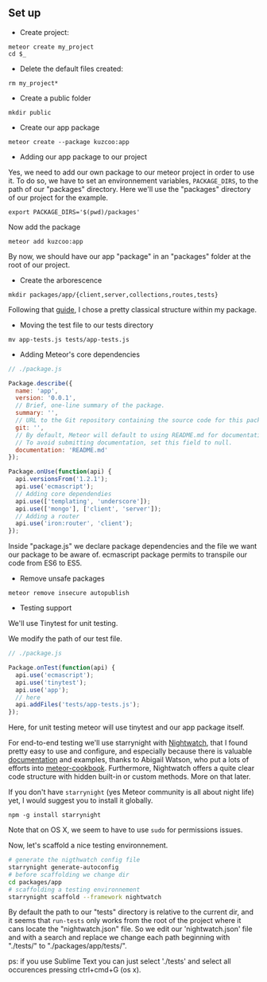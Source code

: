 Set up
------

* Create project:
```shell
meteor create my_project
cd $_
```

* Delete the default files created:
```shell
rm my_project*
```

* Create a public folder
```shell
mkdir public
```

* Create our app package
```shell
meteor create --package kuzcoo:app
```

* Adding our app package to our project

Yes, we need to add our own package to our meteor project in order to use it.
To do so, we have to set an environnement variables, `PACKAGE_DIRS`, to the path of our "packages" directory.
Here we'll use the "packages" directory of our project for the example.
```shell
export PACKAGE_DIRS='$(pwd)/packages'
```

Now add the package
```shell
meteor add kuzcoo:app
```

By now, we should have our app "package" in an "packages" folder at the root of our project.

* Create the arborescence
```shell
mkdir packages/app/{client,server,collections,routes,tests}
```
Following that [guide](https://meteor-guide.readthedocs.org/en/latest/structure/#structure-of-a-medium-sized-app), I chose a pretty classical structure within my package.

* Moving the test file to our tests directory
```shell
mv app-tests.js tests/app-tests.js
```

* Adding Meteor's core dependencies
```js
// ./package.js

Package.describe({
  name: 'app',
  version: '0.0.1',
  // Brief, one-line summary of the package.
  summary: '',
  // URL to the Git repository containing the source code for this package.
  git: '',
  // By default, Meteor will default to using README.md for documentation.
  // To avoid submitting documentation, set this field to null.
  documentation: 'README.md'
});

Package.onUse(function(api) {
  api.versionsFrom('1.2.1');
  api.use('ecmascript');
  // Adding core dependendies
  api.use(['templating', 'underscore']);
  api.use(['mongo'], ['client', 'server']);
  // Adding a router
  api.use('iron:router', 'client');
});

````
Inside "package.js" we declare package dependencies and the file we want our package to be aware of. 
ecmascript package permits to transpile our code from ES6 to ES5.

* Remove unsafe packages
```shell
meteor remove insecure autopublish
```

* Testing support

We'll use Tinytest for unit testing.

We modify the path of our test file.
```js
// ./package.js

Package.onTest(function(api) {
  api.use('ecmascript');
  api.use('tinytest');
  api.use('app');
  // here
  api.addFiles('tests/app-tests.js');
});
```
Here, for unit testing meteor will use tinytest and our app package itself.


For end-to-end testing we'll use starrynight with [Nightwatch](http://nightwatchjs.org/), that I found pretty easy to use and configure, and especially because there is valuable [documentation](http://starrynight.meteor.com/testing) and examples, thanks to Abigail Watson, who put a lots of efforts into [meteor-cookbook](https://github.com/awatson1978/meteor-cookbook).
Furthermore, Nightwatch offers a quite clear code structure with hidden built-in or custom methods. More on that later.

If you don't have `starrynight` (yes Meteor community is all about night life) yet, I would suggest you to install it globally.

```shell
npm -g install starrynight
```
Note that on OS X, we seem to have to use `sudo` for permissions issues.

Now, let's scaffold a nice testing environnement.

```bash
# generate the nigthwatch config file
starrynight generate-autoconfig
# before scaffolding we change dir
cd packages/app
# scaffolding a testing environnement
starrynight scaffold --framework nightwatch
```

By default the path to our "tests" directory is relative to the current dir,
and it seems that `run-tests` only works from the root of the project where it cans locate the "nightwatch.json" file.
So we edit our 'nightwatch.json' file and with a search and replace we change each path beginning with "./tests/" to "./packages/app/tests/".

ps: if you use Sublime Text you can just select './tests' and select all occurences pressing ctrl+cmd+G (os x). 


